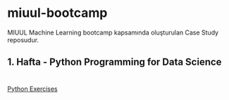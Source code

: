 # miuul-bootcamp

MIUUL Machine Learning bootcamp kapsamında oluşturulan Case Study reposudur.

## 1. Hafta - Python Programming for Data Science
#
[Python Exercises]()
